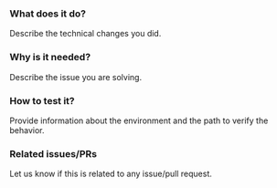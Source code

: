 <!--
Hello 👋 Thank you for submitting a pull request.

To help us merge your PR, make sure to follow the instructions below:

- Create or update the documentation
- Refer to the issue you are closing in the PR description - fix #issue
- Specify if the PR is in WIP (work in progress) state or ready to be merged.
- Edit CHANGELOG.md file
-->

### What does it do?

Describe the technical changes you did.

### Why is it needed?

Describe the issue you are solving.

### How to test it?

Provide information about the environment and the path to verify the behavior.

### Related issues/PRs

Let us know if this is related to any issue/pull request.